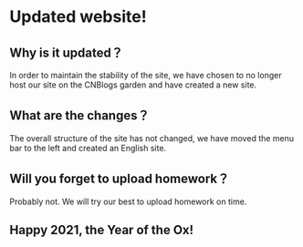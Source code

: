 # Updated website!

## Why is it updated？
In order to maintain the stability of the site, we have chosen to no longer host our site on the CNBlogs garden and have created a new site.

## What are the changes？
The overall structure of the site has not changed, we have moved the menu bar to the left and created an English site.

## Will you forget to upload homework？
Probably not. We will try our best to upload homework on time.

## Happy 2021, the Year of the Ox!

